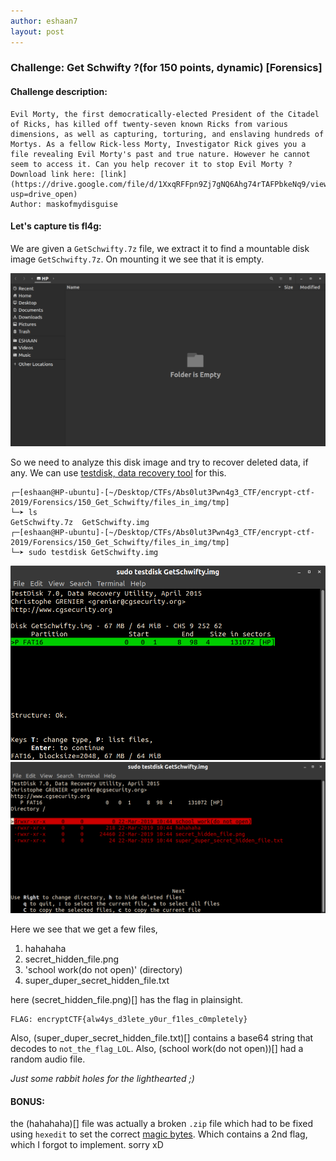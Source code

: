 ```yaml
---
author: eshaan7
layout: post
---
```



### Challenge: Get Schwifty ?(for 150 points, dynamic) [Forensics]

#### Challenge description: 

	Evil Morty, the first democratically-elected President of the Citadel of Ricks, has killed off twenty-seven known Ricks from various dimensions, as well as capturing, torturing, and enslaving hundreds of Mortys. As a fellow Rick-less Morty, Investigator Rick gives you a file revealing Evil Morty's past and true nature. However he cannot seem to access it. Can you help recover it to stop Evil Morty ? 
	Download link here: [link](https://drive.google.com/file/d/1XxqRFFpn9Zj7gNQ6Ahg74rTAFPbkeNq9/view?usp=drive_open)
	Author: maskofmydisguise


#### Let's capture tis fl4g: 

We are given a `GetSchwifty.7z` file, we extract it to find a mountable disk image `GetSchwifty.7z`.
On mounting it we see that it is empty.

<img src="https://raw.githubusercontent.com/abs0lut3pwn4g3/writeups/master/_posts/GetSchwifty_mounted_image.png">

So we need to analyze this disk image and try to recover deleted data, if any. 
We can use [testdisk, data recovery tool](https://www.cgsecurity.org/wiki/TestDisk) for this.

	┌─[eshaan@HP-ubuntu]-[~/Desktop/CTFs/Abs0lut3Pwn4g3_CTF/encrypt-ctf-2019/Forensics/150_Get_Schwifty/files_in_img/tmp]
    └─➤ ls
	GetSchwifty.7z  GetSchwifty.img
	┌─[eshaan@HP-ubuntu]-[~/Desktop/CTFs/Abs0lut3Pwn4g3_CTF/encrypt-ctf-2019/Forensics/150_Get_Schwifty/files_in_img/tmp]
	└─➤ sudo testdisk GetSchwifty.img

<img src="https://raw.githubusercontent.com/abs0lut3pwn4g3/writeups/master/_posts/GetSchwifty_testdisk1.png">
<img src="https://raw.githubusercontent.com/abs0lut3pwn4g3/writeups/master/_posts/GetSchwifty_testdisk2.png">

Here we see that we get a few files,

1. hahahaha
2. secret_hidden_file.png
3. 'school work(do not open)' (directory)
4. super_duper_secret_hidden_file.txt

here (secret_hidden_file.png)[] has the flag in plainsight.

	FLAG: encryptCTF{alw4ys_d3lete_y0ur_f1les_c0mpletely}

Also, (super_duper_secret_hidden_file.txt)[] contains a base64 string that decodes to `not_the_flag_LOL`. 
Also, (school work(do not open))[] had a random audio file.

*Just some rabbit holes for the lighthearted ;)*

#### BONUS:

the (hahahaha)[] file was actually a broken `.zip` file which had to be fixed using `hexedit` to set the correct <a href="https://en.wikipedia.org/wiki/File_format#Magic_number">magic bytes</a>. Which contains a 2nd flag, which I forgot to implement. sorry xD